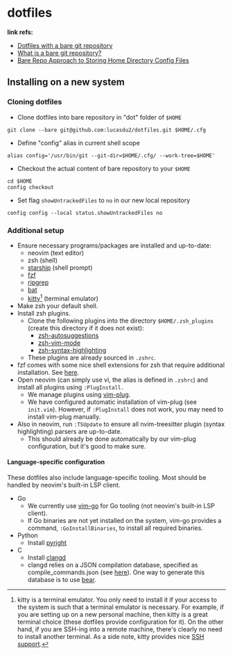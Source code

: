 # dotfiles
**link refs:** 
- [Dotfiles with a bare git repository](https://www.atlassian.com/git/tutorials/dotfiles)
- [What is a bare git repository?](https://www.saintsjd.com/2011/01/what-is-a-bare-git-repository/)
- [Bare Repo Approach to Storing Home Directory Config Files](https://dev.to/bowmanjd/store-home-directory-config-files-dotfiles-in-git-using-bash-zsh-or-powershell-the-bare-repo-approach-35l3)

## Installing on a new system
### Cloning dotfiles
- Clone dotfiles into bare repository in "dot" folder of `$HOME`
```
git clone --bare git@github.com:lucasdu2/dotfiles.git $HOME/.cfg
```
- Define "config" alias in current shell scope
```
alias config='/usr/bin/git --git-dir=$HOME/.cfg/ --work-tree=$HOME'
```
- Checkout the actual content of bare repository to your `$HOME`
```
cd $HOME
config checkout
```
- Set flag `showUntrackedFiles` to `no` in our new local repository
```
config config --local status.showUntrackedFiles no
```
### Additional setup
- Ensure necessary programs/packages are installed and up-to-date:
    - neovim (text editor)
    - zsh (shell)
    - [starship](https://starship.rs/) (shell prompt) 
    - [fzf](https://github.com/junegunn/fzf)
    - [ripgrep](https://github.com/BurntSushi/ripgrep)
    - [bat](https://github.com/sharkdp/bat)
    - [kitty](https://github.com/kovidgoyal/kitty)[^1] (terminal emulator)
- Make zsh your default shell.
- Install zsh plugins.
    - Clone the following plugins into the directory `$HOME/.zsh_plugins` (create this directory if it does not exist):
        - [zsh-autosuggestions](https://github.com/zsh-users/zsh-autosuggestions)
        - [zsh-vim-mode](https://github.com/softmoth/zsh-vim-mode)
        - [zsh-syntax-highlighting](https://github.com/zsh-users/zsh-syntax-highlighting)
    - These plugins are already sourced in `.zshrc`.
- fzf comes with some nice shell extensions for zsh that require additional installation. See [here](https://github.com/junegunn/fzf#installation).
- Open neovim (can simply use vi, the alias is defined in `.zshrc`) and install all plugins using `:PlugInstall.`
    - We manage plugins using [vim-plug](https://github.com/junegunn/vim-plug). 
    - We have configured automatic installation of vim-plug (see `init.vim`). However, if `:PlugInstall` does not work, you may need to install vim-plug manually. 
- Also in neovim, run `:TSUpdate` to ensure all nvim-treesitter plugin (syntax highlighting) parsers are up-to-date. 
    - This should already be done automatically by our vim-plug configuration, but it's good to make sure.
#### Language-specific configuration
These dotfiles also include language-specific tooling. Most should be handled by neovim's built-in LSP client.
- Go
    - We currently use [vim-go](https://github.com/fatih/vim-go) for Go tooling (not neovim's built-in LSP client). 
    - If Go binaries are not yet installed on the system, vim-go provides a command, `:GoInstallBinaries`, to install all required binaries.
- Python
    - Install [pyright](https://github.com/microsoft/pyright)
- C
    - Install [clangd](https://clangd.llvm.org/installation.html)
    - clangd relies on a JSON compilation database, specified as compile_commands.json (see [here](https://clangd.llvm.org/installation#compile_commandsjson)). One way to generate this database is to use [bear](https://github.com/rizsotto/Bear).

[^1]: kitty is a terminal emulator. You only need to install it if your access to the system is such that a terminal emulator is necessary. 
  For example, if you are setting up on a new personal machine, then kitty is a great terminal choice (these dotfiles provide configuration for it).
  On the other hand, if you are SSH-ing into a remote machine, there's clearly no need to install another terminal. As a side note, kitty provides nice [SSH support](https://sw.kovidgoyal.net/kitty/kittens/ssh/).
